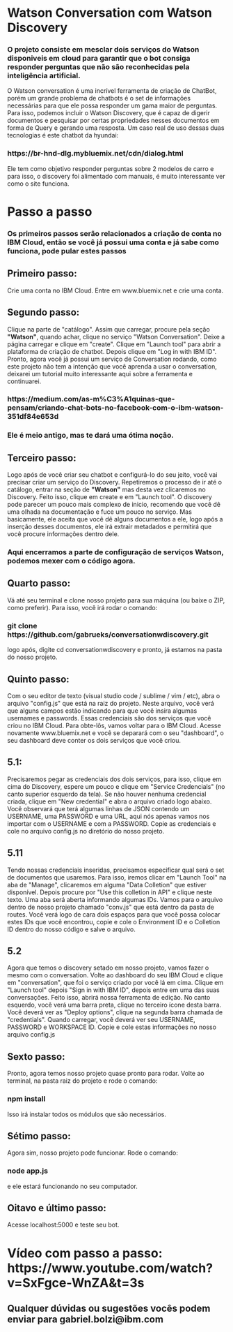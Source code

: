 <h1>Watson Conversation com Watson Discovery</h1>
<h3>O projeto consiste em mesclar dois serviços do <b>Watson</b> disponiveis em cloud para garantir que o bot consiga responder perguntas que não são reconhecidas pela inteligência artificial.</h3>
O Watson conversation é uma incrível ferramenta de criação de ChatBot, porém um grande problema de chatbots é o set de informações necessárias para que ele possa responder um gama maior de perguntas. Para isso, podemos incluir o Watson Discovery, que é capaz de digerir documentos e pesquisar por certas propriedades nesses documentos em forma de Query e gerando uma resposta. Um caso real de uso dessas duas tecnologias é este chatbot da hyundai: <h3> https://br-hnd-dlg.mybluemix.net/cdn/dialog.html </h3> Ele tem como objetivo responder perguntas sobre 2 modelos de carro e para isso, o discovery foi alimentado com manuais, é muito interessante ver como o site funciona. 

<h1>Passo a passo</h1>

<h3>Os primeiros passos serão relacionados a criação de conta no IBM Cloud, então se você já possui uma conta e já sabe como funciona, pode pular estes passos</h3>

<h2>Primeiro passo:</h2> Crie uma conta no IBM Cloud. Entre em www.bluemix.net e crie uma conta.
<h2>Segundo passo:</h2> Clique na parte de "catálogo". Assim que carregar, procure pela seção <b>"Watson"</b>, quando achar, clique no serviço "Watson Conversation". Deixe a página carregar e clique em "create". Clique em "Launch tool" para abrir a plataforma de criação de chatbot. Depois clique em "Log in with IBM ID". Pronto, agora você já possui um serviço de Conversation rodando, como este projeto não tem a intenção que você aprenda a usar o conversation, deixarei um tutorial muito interessante aqui sobre a ferramenta e continuarei. <h3>https://medium.com/as-m%C3%A1quinas-que-pensam/criando-chat-bots-no-facebook-com-o-ibm-watson-351df84e653d<h3> Ele é meio antigo, mas te dará uma ótima noção.
<h2>Terceiro passo:</h2>Logo após de você criar seu chatbot e configurá-lo do seu jeito, você vai precisar criar um serviço do Discovery. Repetiremos o processo de ir até o catálogo, entrar na seção de <b>"Watson"</b> mas desta vez clicaremos no Discovery. Feito isso, clique em create e em "Launch tool". O discovery pode parecer um pouco mais complexo de inicio, recomendo que você dê uma olhada na documentação e fuce um pouco no serviço. Mas basicamente, ele aceita que você dê alguns documentos a ele, logo após a inserção desses documentos, ele irá extrair metadados e permitirá que você procure informações dentro dele.
<h3>Aqui encerramos a parte de configuração de serviços Watson, podemos mexer com o código agora.</h3>
<h2>Quarto passo:</h2> Vá até seu terminal e clone nosso projeto para sua máquina (ou baixe o ZIP, como preferir). Para isso, você irá rodar o comando:<h3> git clone https://github.com/gabrueks/conversationwdiscovery.git </h3> logo após, digite cd conversationwdiscovery e pronto, já estamos na pasta do nosso projeto.
<h2>Quinto passo:</h2>Com o seu editor de texto (visual studio code / sublime / vim / etc), abra o arquivo "config.js" que está na raiz do projeto. Neste arquivo, você verá que alguns campos estão indicando para que você insira algumas usernames e passwords. Essas credenciais são dos serviços que você criou no IBM Cloud. Para obte-lôs, vamos voltar para o IBM Cloud. Acesse novamente www.bluemix.net e você se deparará com o seu "dashboard", o seu dashboard deve conter os dois serviços que você criou. <h2>5.1:</h2>Precisaremos pegar as credenciais dos dois serviços, para isso, clique em cima do Discovery, espere um pouco e clique em "Service Credencials" (no canto superior esquerdo da tela). Se não houver nenhuma credencial criada, clique em "New credential" e abra o arquivo criado logo abaixo. Você observará que terá algumas linhas de JSON contendo um USERNAME, uma PASSWORD e uma URL, aqui nós apenas vamos nos importar com o USERNAME e com a PASSWORD. Copie as credenciais e cole no arquivo config.js no diretório do nosso projeto.
<h2>5.11</h2>Tendo nossas credenciais inseridas, precisamos especificar qual será o set de documentos que usaremos. Para isso, iremos clicar em "Launch Tool" na aba de "Manage", clicaremos em alguma "Data Colletion" que estiver disponível. Depois procure por "Use this colletion in API" e clique neste texto. Uma aba será aberta informando algumas IDs. Vamos para o arquivo dentro de nosso projeto chamado "conv.js" que está dentro da pasta de routes. Você verá logo de cara dois espaços para que você possa colocar estes IDs que você encontrou, copie e cole o Environment ID e o Colletion ID dentro do nosso código e salve o arquivo.
<h2>5.2</h2>Agora que temos o discovery setado em nosso projeto, vamos fazer o mesmo com o conversation. Volte ao dashboard do seu IBM Cloud e clique em "conversation", que foi o serviço criado por você lá em cima. Clique em "Launch tool" depois "Sign in with IBM ID", depois entre em uma das suas conversações. Feito isso, abrirá nossa ferramenta de edição. No canto esquerdo, você verá uma barra preta, clique no terceiro ícone desta barra. Você deverá ver as "Deploy options", clique na segunda barra chamada de "credentials". Quando carregar, você deverá ver seu USERNAME, PASSWORD e WORKSPACE ID. Copie e cole estas informações no nosso arquivo config.js
<h2>Sexto passo:</h2> Pronto, agora temos nosso projeto quase pronto para rodar. Volte ao terminal, na pasta raiz do projeto e rode o comando: <h3>npm install</h3> Isso irá instalar todos os módulos que são necessários.
<h2>Sétimo passo:</h2> Agora sim, nosso projeto pode funcionar. Rode o comando: <h3>node app.js</h3> e ele estará funcionando no seu computador.
<h2>Oitavo e último passo:</h2>Acesse localhost:5000 e teste seu bot.

<h1>Vídeo com passo a passo: https://www.youtube.com/watch?v=SxFgce-WnZA&t=3s</h1>

<h2>Qualquer dúvidas ou sugestões vocês podem enviar para gabriel.bolzi@ibm.com</h2>

